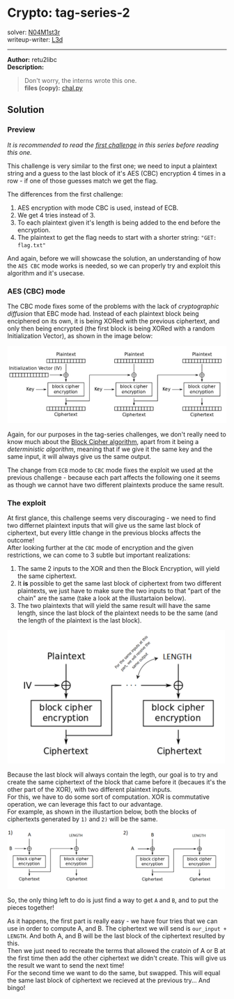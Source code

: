 
# Crypto: tag-series-2
solver: [N04M1st3r](https://github.com/N04M1st3r)  
writeup-writer: [L3d](https://github.com/imL3d)   
___
**Author:** retu2libc  
**Description:**
> Don't worry, the interns wrote this one.  
**files (copy):** [chal.py](files/chal.py)  

## Solution

### Preview

*It is recommended to read the [first challenge](https://github.com/C0d3-Bre4k3rs/WolvCTF2024-Writeups/tree/main/tag-series-1) in this series before reading this one.*

This challenge is very similar to the first one; we need to input a plaintext string and a guess to the last block of it's AES (CBC) encryption 4 times in a row - if one of those guesses match we get the flag.  

The differences from the first challenge:
1. AES encryption with mode CBC is used, instead of ECB.
2. We get 4 tries instead of 3.
3. To each plaintext given it's length is being added to the end before the encryption. 
4. The plaintext to get the flag needs to start with a shorter string: `"GET: flag.txt"`

And again, before we will showcase the solution, an understanding of how the `AES CBC` mode works is needed, so we can properly try and exploit this algorithm and it's usecase.  

### AES (CBC) mode

The CBC mode fixes some of the problems with the lack of *cryptographic diffusion* that EBC mode had. Instead of each plaintext block being enciphered on its own, it is being XORed with the previous ciphertext, and only then being encrypted (the first block is being XORed with a random Initialization Vector), as shown in the image below:  

![CBC Encryption](_images/cbc.png)  

Again, for our purposes in the tag-series challenges, we don't really need to know much about the [Block Cipher algorithm](https://en.wikipedia.org/wiki/Block_cipher), apart from it being a *deterministic algorithm*, meaning that if we give it the same key and the same input, it will always give us the same output.  
  
The change from `ECB` mode to `CBC` mode fixes the exploit we used at the previous challenge - because each part affects the following one it seems as though we cannot have two different plaintexts produce the same result.    

### The exploit

At first glance, this challenge seems very discouraging - we need to find two differnet plaintext inputs that will give us the same last block of ciphertext, but every little change in the previous blocks affects the outcome!    
After looking further at the `CBC` mode of encryption and the given restrictions, we can come to 3 subtle but important realizations:  
1. The same 2 inputs to the XOR and then the Block Encryption, will yield the same ciphertext.  
2. It **is** possible to get the same last block of ciphertext from two different plaintexts, we just have to make sure the two inputs to that "part of the chain" are the same (take a look at the illustartaion below).
3. The two plaintexts that will yield the same result will have the same length, since the last block of the plaintext needs to be the same (and the length of the plaintext is the last block).

<img src="_images/illu1.png" alt="Illu1" width="500"/>
  
Because the last block will always contain the legth, our goal is to try and create the same ciphertext of the block that came before it (becaues it's the other part of the XOR), with two different plaintext inputs.  
For this, we have to do some sort of computation. XOR is commutative operation, we can leverage this fact to our advantage.  
For example, as shown in the illustartion below, both the blocks of ciphertexts generated by `1)` and `2)` will be the same.  

<img src="_images/illu2.png" alt="Illu2" width="500"/>

So, the only thing left to do is just find a way to get `A` and `B`, and to put the pieces together!  
  
As it happens, the first part is really easy - we have four tries that we can use in order to compute A, and B.
The ciphertext we will send is `our_input + LENGTH`. And both A, and B will be the last block of the ciphertext resulted by this.  
Then we just need to recreate the terms that allowed the cratoin of A or B at the first time then add the other ciphertext we didn't create. This will give us the result we want to send the next time!  
For the second time we want to do the same, but swapped. This will equal the same last block of ciphertext we recieved at the previous try... And bingo!  
  